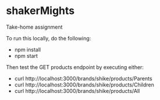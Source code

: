 # shakerMights
Take-home assignment

To run this locally, do the following:
- npm install
- npm start

Then test the GET products endpoint by executing either:
- curl http://localhost:3000/brands/shike/products/Parents
- curl http://localhost:3000/brands/shike/products/Children
- curl http://localhost:3000/brands/shike/products/All
